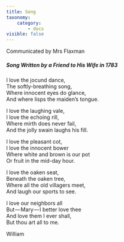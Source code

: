 ```yaml
---
title: Song
taxonomy:
    category:
        - docs
visible: false
---
```


<div class="author">Communicated by Mrs Flaxman</div>

##### Song Written by a Friend to His Wife in 1783

I love the jocund dance,  
The softly-breathing song,  
Where innocent eyes do glance,  
And where lisps the maiden’s tongue.  
  
I love the laughing vale,  
I love the echoing rill,  
Where mirth does never fail,  
And the jolly swain laughs his fill.  
  
I love the pleasant cot,  
I love the innocent bower  
Where white and brown is our pot  
Or fruit in the mid-day hour.  
  
I love the oaken seat,  
Beneath the oaken tree,  
Where all the old villagers meet,  
And laugh our sports to see.  
  
I love our neighbors all  
But — Mary — I better love thee  
And love them I ever shall,  
But thou art all to me.  
  
William